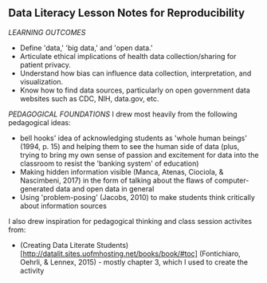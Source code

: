 ## Data Literacy Lesson Notes for Reproducibility

*LEARNING OUTCOMES*
- Define 'data,' 'big data,' and 'open data.'
- Articulate ethical implications of health data collection/sharing for patient privacy.
- Understand how bias can influence data collection, interpretation, and visualization.
- Know how to find data sources, particularly on open government data websites such as CDC, NIH, data.gov, etc.
     
*PEDAGOGICAL FOUNDATIONS*
I drew most heavily from the following pedagogical ideas:
- bell hooks' idea of acknowledging students as 'whole human beings' (1994, p. 15) and helping them to see the human side of data (plus, trying to bring my own sense of passion and excitement for data into the classroom to resist the 'banking system' of education)
- Making hidden information visible (Manca, Atenas, Ciociola, & Nascimbeni, 2017) in the form of talking about the flaws of computer-generated data and open data in general
- Using 'problem-posing' (Jacobs, 2010) to make students think critically about information sources

I also drew inspiration for pedagogical thinking and class session activites from:
- (Creating Data Literate Students)[http://datalit.sites.uofmhosting.net/books/book/#toc] (Fontichiaro, Oehrli, & Lennex, 2015) - mostly chapter 3, which I used to create the activity





